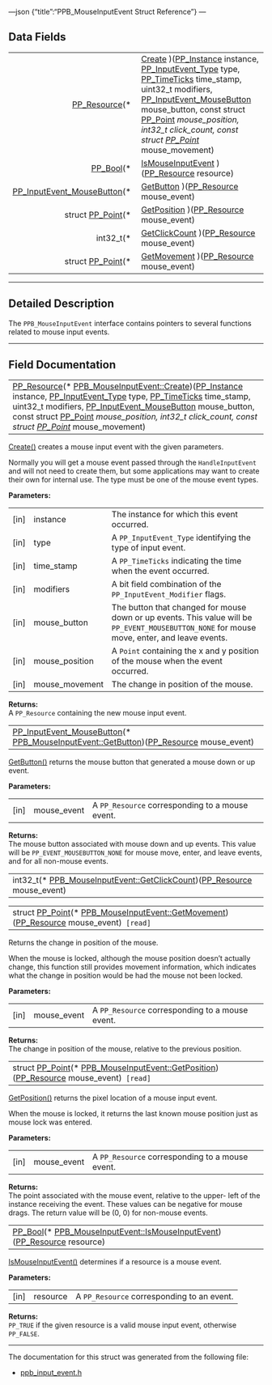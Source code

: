 —json {“title”:“PPB\_MouseInputEvent Struct Reference”} —

Data Fields
-----------

<table><tbody><tr class="odd"><td style="text-align: right;"><a href="/docs/native-client/pepper_beta/c/group___typedefs#gafdc3895ee80f4750d0d95ae1b677e9b7" class="el">PP_Resource</a>(* </td><td><a href="/docs/native-client/pepper_beta/c/struct_p_p_b___mouse_input_event__1__1#a3bde5af35e13f10a3472132e82b8bb45" class="el">Create</a> )(<a href="/docs/native-client/pepper_beta/c/group___typedefs#ga89b662403e6a687bb914b80114c0d19d" class="el">PP_Instance</a> instance, <a href="/docs/native-client/pepper_beta/c/group___enums#gaca7296cfec99fcb6646b7144d1d6a0c5" class="el">PP_InputEvent_Type</a> type, <a href="/docs/native-client/pepper_beta/c/group___typedefs#ga71cb1042cdeb38d7881b121f3b09ce94" class="el">PP_TimeTicks</a> time_stamp, uint32_t modifiers, <a href="/docs/native-client/pepper_beta/c/group___enums#ga25113f3c8d33e863fd38b3f70f8a5e6e" class="el">PP_InputEvent_MouseButton</a> mouse_button, const struct <a href="/docs/native-client/pepper_beta/c/struct_p_p___point/" class="el">PP_Point</a> <em>mouse_position, int32_t click_count, const struct <a href="/docs/native-client/pepper_beta/c/struct_p_p___point/" class="el">PP_Point</a></em> mouse_movement)</td></tr><tr class="even"><td style="text-align: right;"><a href="/docs/native-client/pepper_beta/c/group___enums#ga4f272d99be14aacafe08dfd4ef830918" class="el">PP_Bool</a>(* </td><td><a href="/docs/native-client/pepper_beta/c/struct_p_p_b___mouse_input_event__1__1#a4cf50f1f5527cf7e66788d4b47ae1638" class="el">IsMouseInputEvent</a> )(<a href="/docs/native-client/pepper_beta/c/group___typedefs#gafdc3895ee80f4750d0d95ae1b677e9b7" class="el">PP_Resource</a> resource)</td></tr><tr class="odd"><td style="text-align: right;"><a href="/docs/native-client/pepper_beta/c/group___enums#ga25113f3c8d33e863fd38b3f70f8a5e6e" class="el">PP_InputEvent_MouseButton</a>(* </td><td><a href="/docs/native-client/pepper_beta/c/struct_p_p_b___mouse_input_event__1__1#a7a90bf6abb794ca5c42af76d8fd71d22" class="el">GetButton</a> )(<a href="/docs/native-client/pepper_beta/c/group___typedefs#gafdc3895ee80f4750d0d95ae1b677e9b7" class="el">PP_Resource</a> mouse_event)</td></tr><tr class="even"><td style="text-align: right;">struct <a href="/docs/native-client/pepper_beta/c/struct_p_p___point/" class="el">PP_Point</a>(* </td><td><a href="/docs/native-client/pepper_beta/c/struct_p_p_b___mouse_input_event__1__1#ab7c3f20bd61bec3db563a7956fdeb7e0" class="el">GetPosition</a> )(<a href="/docs/native-client/pepper_beta/c/group___typedefs#gafdc3895ee80f4750d0d95ae1b677e9b7" class="el">PP_Resource</a> mouse_event)</td></tr><tr class="odd"><td style="text-align: right;">int32_t(* </td><td><a href="/docs/native-client/pepper_beta/c/struct_p_p_b___mouse_input_event__1__1#a2850b783ad0136b5818d876a1a01af22" class="el">GetClickCount</a> )(<a href="/docs/native-client/pepper_beta/c/group___typedefs#gafdc3895ee80f4750d0d95ae1b677e9b7" class="el">PP_Resource</a> mouse_event)</td></tr><tr class="even"><td style="text-align: right;">struct <a href="/docs/native-client/pepper_beta/c/struct_p_p___point/" class="el">PP_Point</a>(* </td><td><a href="/docs/native-client/pepper_beta/c/struct_p_p_b___mouse_input_event__1__1#a043229000d9f7d9436ae8a963bb6aca1" class="el">GetMovement</a> )(<a href="/docs/native-client/pepper_beta/c/group___typedefs#gafdc3895ee80f4750d0d95ae1b677e9b7" class="el">PP_Resource</a> mouse_event)</td></tr></tbody></table>

------------------------------------------------------------------------

<span id="details" class="anchor" style="margin: 0;"></span>

Detailed Description
--------------------

The `PPB_MouseInputEvent` interface contains pointers to several functions related to mouse input events.

------------------------------------------------------------------------

Field Documentation
-------------------

<span id="a3bde5af35e13f10a3472132e82b8bb45" class="anchor" style="margin: 0;"></span>

<table><tbody><tr class="odd"><td><a href="/docs/native-client/pepper_beta/c/group___typedefs#gafdc3895ee80f4750d0d95ae1b677e9b7" class="el">PP_Resource</a>(* <a href="/docs/native-client/pepper_beta/c/struct_p_p_b___mouse_input_event__1__1#a3bde5af35e13f10a3472132e82b8bb45" class="el">PPB_MouseInputEvent::Create</a>)(<a href="/docs/native-client/pepper_beta/c/group___typedefs#ga89b662403e6a687bb914b80114c0d19d" class="el">PP_Instance</a> instance, <a href="/docs/native-client/pepper_beta/c/group___enums#gaca7296cfec99fcb6646b7144d1d6a0c5" class="el">PP_InputEvent_Type</a> type, <a href="/docs/native-client/pepper_beta/c/group___typedefs#ga71cb1042cdeb38d7881b121f3b09ce94" class="el">PP_TimeTicks</a> time_stamp, uint32_t modifiers, <a href="/docs/native-client/pepper_beta/c/group___enums#ga25113f3c8d33e863fd38b3f70f8a5e6e" class="el">PP_InputEvent_MouseButton</a> mouse_button, const struct <a href="/docs/native-client/pepper_beta/c/struct_p_p___point/" class="el">PP_Point</a> <em>mouse_position, int32_t click_count, const struct <a href="/docs/native-client/pepper_beta/c/struct_p_p___point/" class="el">PP_Point</a></em> mouse_movement)</td></tr></tbody></table>

<a href="/docs/native-client/pepper_beta/c/struct_p_p_b___mouse_input_event__1__1#a3bde5af35e13f10a3472132e82b8bb45" class="el" title="Create() creates a mouse input event with the given parameters.">Create()</a> creates a mouse input event with the given parameters.

Normally you will get a mouse event passed through the `HandleInputEvent` and will not need to create them, but some applications may want to create their own for internal use. The type must be one of the mouse event types.

**Parameters:**  

<table><tbody><tr class="odd"><td>[in]</td><td>instance</td><td>The instance for which this event occurred.</td></tr><tr class="even"><td>[in]</td><td>type</td><td>A <code>PP_InputEvent_Type</code> identifying the type of input event.</td></tr><tr class="odd"><td>[in]</td><td>time_stamp</td><td>A <code>PP_TimeTicks</code> indicating the time when the event occurred.</td></tr><tr class="even"><td>[in]</td><td>modifiers</td><td>A bit field combination of the <code>PP_InputEvent_Modifier</code> flags.</td></tr><tr class="odd"><td>[in]</td><td>mouse_button</td><td>The button that changed for mouse down or up events. This value will be <code>PP_EVENT_MOUSEBUTTON_NONE</code> for mouse move, enter, and leave events.</td></tr><tr class="even"><td>[in]</td><td>mouse_position</td><td>A <code>Point</code> containing the x and y position of the mouse when the event occurred.</td></tr><tr class="odd"><td>[in]</td><td>mouse_movement</td><td>The change in position of the mouse.</td></tr></tbody></table>

**Returns:**  
A `PP_Resource` containing the new mouse input event.

<span id="a7a90bf6abb794ca5c42af76d8fd71d22" class="anchor" style="margin: 0;"></span>

<table><tbody><tr class="odd"><td><a href="/docs/native-client/pepper_beta/c/group___enums#ga25113f3c8d33e863fd38b3f70f8a5e6e" class="el">PP_InputEvent_MouseButton</a>(* <a href="/docs/native-client/pepper_beta/c/struct_p_p_b___mouse_input_event__1__1#a7a90bf6abb794ca5c42af76d8fd71d22" class="el">PPB_MouseInputEvent::GetButton</a>)(<a href="/docs/native-client/pepper_beta/c/group___typedefs#gafdc3895ee80f4750d0d95ae1b677e9b7" class="el">PP_Resource</a> mouse_event)</td></tr></tbody></table>

<a href="/docs/native-client/pepper_beta/c/struct_p_p_b___mouse_input_event__1__1#a7a90bf6abb794ca5c42af76d8fd71d22" class="el" title="GetButton() returns the mouse button that generated a mouse down or up event.">GetButton()</a> returns the mouse button that generated a mouse down or up event.

**Parameters:**  

<table><tbody><tr class="odd"><td>[in]</td><td>mouse_event</td><td>A <code>PP_Resource</code> corresponding to a mouse event.</td></tr></tbody></table>

**Returns:**  
The mouse button associated with mouse down and up events. This value will be `PP_EVENT_MOUSEBUTTON_NONE` for mouse move, enter, and leave events, and for all non-mouse events.

<span id="a2850b783ad0136b5818d876a1a01af22" class="anchor" style="margin: 0;"></span>

<table><tbody><tr class="odd"><td>int32_t(* <a href="/docs/native-client/pepper_beta/c/struct_p_p_b___mouse_input_event__1__1#a2850b783ad0136b5818d876a1a01af22" class="el">PPB_MouseInputEvent::GetClickCount</a>)(<a href="/docs/native-client/pepper_beta/c/group___typedefs#gafdc3895ee80f4750d0d95ae1b677e9b7" class="el">PP_Resource</a> mouse_event)</td></tr></tbody></table>

<span id="a043229000d9f7d9436ae8a963bb6aca1" class="anchor" style="margin: 0;"></span>

<table><tbody><tr class="odd"><td>struct <a href="/docs/native-client/pepper_beta/c/struct_p_p___point/" class="el">PP_Point</a>(* <a href="/docs/native-client/pepper_beta/c/struct_p_p_b___mouse_input_event__1__1#a043229000d9f7d9436ae8a963bb6aca1" class="el">PPB_MouseInputEvent::GetMovement</a>)(<a href="/docs/native-client/pepper_beta/c/group___typedefs#gafdc3895ee80f4750d0d95ae1b677e9b7" class="el">PP_Resource</a> mouse_event)<code> [read]</code></td></tr></tbody></table>

Returns the change in position of the mouse.

When the mouse is locked, although the mouse position doesn’t actually change, this function still provides movement information, which indicates what the change in position would be had the mouse not been locked.

**Parameters:**  

<table><tbody><tr class="odd"><td>[in]</td><td>mouse_event</td><td>A <code>PP_Resource</code> corresponding to a mouse event.</td></tr></tbody></table>

**Returns:**  
The change in position of the mouse, relative to the previous position.

<span id="ab7c3f20bd61bec3db563a7956fdeb7e0" class="anchor" style="margin: 0;"></span>

<table><tbody><tr class="odd"><td>struct <a href="/docs/native-client/pepper_beta/c/struct_p_p___point/" class="el">PP_Point</a>(* <a href="/docs/native-client/pepper_beta/c/struct_p_p_b___mouse_input_event__1__1#ab7c3f20bd61bec3db563a7956fdeb7e0" class="el">PPB_MouseInputEvent::GetPosition</a>)(<a href="/docs/native-client/pepper_beta/c/group___typedefs#gafdc3895ee80f4750d0d95ae1b677e9b7" class="el">PP_Resource</a> mouse_event)<code> [read]</code></td></tr></tbody></table>

<a href="/docs/native-client/pepper_beta/c/struct_p_p_b___mouse_input_event__1__1#ab7c3f20bd61bec3db563a7956fdeb7e0" class="el" title="GetPosition() returns the pixel location of a mouse input event.">GetPosition()</a> returns the pixel location of a mouse input event.

When the mouse is locked, it returns the last known mouse position just as mouse lock was entered.

**Parameters:**  

<table><tbody><tr class="odd"><td>[in]</td><td>mouse_event</td><td>A <code>PP_Resource</code> corresponding to a mouse event.</td></tr></tbody></table>

**Returns:**  
The point associated with the mouse event, relative to the upper- left of the instance receiving the event. These values can be negative for mouse drags. The return value will be (0, 0) for non-mouse events.

<span id="a4cf50f1f5527cf7e66788d4b47ae1638" class="anchor" style="margin: 0;"></span>

<table><tbody><tr class="odd"><td><a href="/docs/native-client/pepper_beta/c/group___enums#ga4f272d99be14aacafe08dfd4ef830918" class="el">PP_Bool</a>(* <a href="/docs/native-client/pepper_beta/c/struct_p_p_b___mouse_input_event__1__1#a4cf50f1f5527cf7e66788d4b47ae1638" class="el">PPB_MouseInputEvent::IsMouseInputEvent</a>)(<a href="/docs/native-client/pepper_beta/c/group___typedefs#gafdc3895ee80f4750d0d95ae1b677e9b7" class="el">PP_Resource</a> resource)</td></tr></tbody></table>

<a href="/docs/native-client/pepper_beta/c/struct_p_p_b___mouse_input_event__1__1#a4cf50f1f5527cf7e66788d4b47ae1638" class="el" title="IsMouseInputEvent() determines if a resource is a mouse event.">IsMouseInputEvent()</a> determines if a resource is a mouse event.

**Parameters:**  

<table><tbody><tr class="odd"><td>[in]</td><td>resource</td><td>A <code>PP_Resource</code> corresponding to an event.</td></tr></tbody></table>

**Returns:**  
`PP_TRUE` if the given resource is a valid mouse input event, otherwise `PP_FALSE`.

------------------------------------------------------------------------

The documentation for this struct was generated from the following file:

-   <a href="/docs/native-client/pepper_beta/c/ppb__input__event_8h/" class="el">ppb_input_event.h</a>
